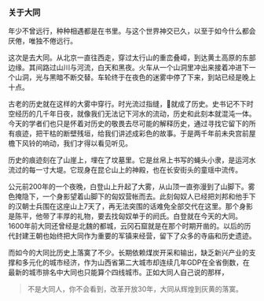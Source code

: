 ### 关于大同
年少不曾远行，种种相遇都是在书里。与这个世界神交已久，以至于如今什么都会厌倦，唯独不倦远行。   

这次是去大同。从北京一直往西走，穿过太行山的重峦叠嶂，到达黄土高原的东部边缘。其间路过山川与河流，白天和黑夜。火车从一个山洞里冲出来接着冲进下一个山洞，光与黑暗不断交替。车轮终于在夜色的迷雾中停了下来，到站已经是晚上十点。   

古老的历史就在这样的大雾中穿行。时光流过指缝，就成了历史。史书记不下时空经历的几千年日夜，就像我们无法记下河水的流动，历史和此刻本就混沌一体。今天的学者们也只是怀着对历史的敬畏去尽可能的解释历史，通过寻找它留下的所有痕迹，把干枯的断壁残垣，给我们讲述成彩色的故事。于是两千年前未央宫前屋檐下风铃的响动，我们才得以看见听见。   

历史的痕迹刻在了山崖上，埋在了坟墓里。它是丝帛上书写的蝇头小隶，是运河水流过的每一寸大堤。它现身在昆仑山上的神殿，也在长安街头的童瑶中流传。   

公元前200年的一个夜晚，白登山上升起了大雾，从山顶一直弥漫到了山脚下。雾色掩隐下，一个身影望着山脚下的匈奴营帐而去。此刻匈奴人已经把刘邦和他手下的汉朝士兵围在这座山上7天了，再无法突围的话难免全部交代在这里。那个身影是陈平，他带了丰厚的礼物，要去找匈奴单于的阏氏。白登就在今天的大同。1600年前大同还曾经是北魏的都城，云冈石窟就是在那个时期开凿的。以后的历代封建王朝也始终把大同作为重要的军镇来经营，留下了众多的寺庙和历史遗迹。   

而如今的大同比历史上落寞了不少。长期依赖煤炭开采和输出，缺乏新兴产业的支撑和多元化的城市经济，作为山西省第二大城市却连续几年GDP在全省倒数，在最新的城市排名中大同也只能算个四线城市。正如大同人自己说的那样，
> 不是大同人，你不会看到，改革开放30年，大同从辉煌到灰黄的落寞。   
